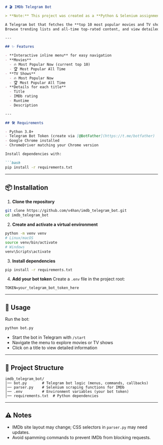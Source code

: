 ````markdown
# 🎬 IMDb Telegram Bot

> **Note:** This project was created as a **Python & Selenium assignment**, which is why Selenium is used for web scraping IMDb.

A Telegram bot that fetches the **top 10 most popular movies and TV shows** from IMDb in real time.  
Browse trending lists and all-time top-rated content, and view detailed descriptions, ratings, and runtimes — all within Telegram.

---

## ✨ Features

- **Interactive inline menu** for easy navigation
- **Movies**
  - 🔥 Most Popular Now (current top 10)  
  - 🏆 Most Popular All Time  
- **TV Shows**
  - 🔥 Most Popular Now  
  - 🏆 Most Popular All Time  
- **Details for each title**
  - Title  
  - IMDb rating  
  - Runtime  
  - Description  

---

## 🛠 Requirements

- Python 3.8+  
- Telegram Bot Token (create via [@BotFather](https://t.me/botfather) 
- Google Chrome installed  
- ChromeDriver matching your Chrome version  

Install dependencies with:

```bash
pip install -r requirements.txt
````

---

## 📦 Installation

1. **Clone the repository**

```bash
git clone https://github.com/v4han/imdb_telegram_bot.git
cd imdb_telegram_bot
```

2. **Create and activate a virtual environment**

```bash
python -m venv venv
# Linux/macOS
source venv/bin/activate
# Windows
venv\Scripts\activate
```

3. **Install dependencies**

```bash
pip install -r requirements.txt
```

4. **Add your bot token**
   Create a `.env` file in the project root:

```
TOKEN=your_telegram_bot_token_here
```

---

## 🚀 Usage

Run the bot:

```bash
python bot.py
```

* Start the bot in Telegram with `/start`
* Navigate the menu to explore movies or TV shows
* Click on a title to view detailed information

---

## 📂 Project Structure

```
imdb_telegram_bot/
│── bot.py       # Telegram bot logic (menus, commands, callbacks)
│── parser.py    # Selenium scraping functions for IMDb
│── .env         # Environment variables (your bot token)
│── requirements.txt  # Python dependencies
```

---

## ⚠️ Notes

* IMDb site layout may change; CSS selectors in `parser.py` may need updates.
* Avoid spamming commands to prevent IMDb from blocking requests.

```
